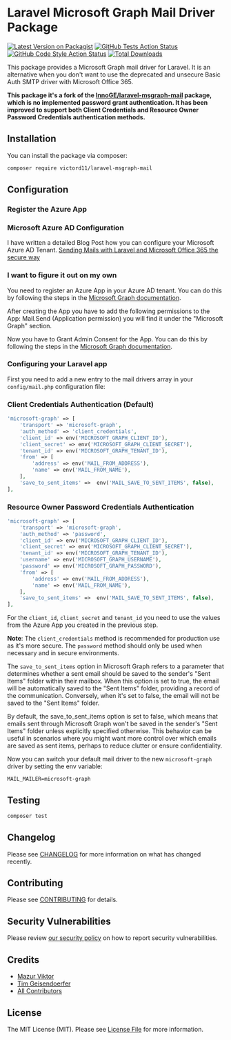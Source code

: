 # Laravel Microsoft Graph Mail Driver Package

[![Latest Version on Packagist](https://img.shields.io/packagist/v/victord11/laravel-msgraph-mail.svg?style=flat-square)](https://packagist.org/packages/victord11/laravel-msgraph-mail)
[![GitHub Tests Action Status](https://img.shields.io/github/actions/workflow/status/victord11/laravel-msgraph-mail/run-tests.yml?branch=main&label=tests&style=flat-square)](https://github.com/victord11/laravel-msgraph-mail/actions?query=workflow%3Arun-tests+branch%3Amain)
[![GitHub Code Style Action Status](https://img.shields.io/github/actions/workflow/status/victord11/laravel-msgraph-mail/fix-php-code-style-issues.yml?branch=main&label=code%20style&style=flat-square)](https://github.com/victord11/laravel-msgraph-mail/actions?query=workflow%3A"Fix+PHP+code+style+issues"+branch%3Amain)
[![Total Downloads](https://img.shields.io/packagist/dt/victord11/laravel-msgraph-mail.svg?style=flat-square)](https://packagist.org/packages/victord11/laravel-msgraph-mail)

This package provides a Microsoft Graph mail driver for Laravel. It is an alternative when you don't want to use the
deprecated and unsecure Basic Auth SMTP driver with Microsoft Office 365.

**This package it's a fork of the [InnoGE/laravel-msgraph-mail]() package, which is no implemented password grant authentication. It has been improved to support both Client Credentials and Resource Owner Password Credentials authentication methods.**
## Installation

You can install the package via composer:

```bash
composer require victord11/laravel-msgraph-mail
```

## Configuration

### Register the Azure App

### Microsoft Azure AD Configuration

I have written a detailed Blog Post how you can configure your Microsoft Azure AD Tenant. [Sending Mails with Laravel and Microsoft Office 365 the secure way](https://geisi.dev/blog/getting-rid-of-deprecated-microsoft-office-365-smtp-mail-sending)

### I want to figure it out on my own

You need to register an Azure App in your Azure AD tenant. You can do this by following the steps in
the [Microsoft Graph documentation](https://docs.microsoft.com/en-us/graph/auth-register-app-v2).

After creating the App you have to add the following permissions to the App:
Mail.Send (Application permission) you will find it under the "Microsoft Graph" section.

Now you have to Grant Admin Consent for the App. You can do this by following the steps in
the [Microsoft Graph documentation](https://docs.microsoft.com/en-us/graph/auth-v2-service#3-get-administrator-consent).

### Configuring your Laravel app

First you need to add a new entry to the mail drivers array in your `config/mail.php` configuration file:

### Client Credentials Authentication (Default)

```php
'microsoft-graph' => [
    'transport' => 'microsoft-graph',
    'auth_method' => 'client_credentials',
    'client_id' => env('MICROSOFT_GRAPH_CLIENT_ID'),
    'client_secret' => env('MICROSOFT_GRAPH_CLIENT_SECRET'),
    'tenant_id' => env('MICROSOFT_GRAPH_TENANT_ID'),
    'from' => [
        'address' => env('MAIL_FROM_ADDRESS'),
        'name' => env('MAIL_FROM_NAME'),
    ],
    'save_to_sent_items' =>  env('MAIL_SAVE_TO_SENT_ITEMS', false),
],
```

### Resource Owner Password Credentials Authentication

```php
'microsoft-graph' => [
    'transport' => 'microsoft-graph',
    'auth_method' => 'password',
    'client_id' => env('MICROSOFT_GRAPH_CLIENT_ID'),
    'client_secret' => env('MICROSOFT_GRAPH_CLIENT_SECRET'),
    'tenant_id' => env('MICROSOFT_GRAPH_TENANT_ID'),
    'username' => env('MICROSOFT_GRAPH_USERNAME'),
    'password' => env('MICROSOFT_GRAPH_PASSWORD'),
    'from' => [
        'address' => env('MAIL_FROM_ADDRESS'),
        'name' => env('MAIL_FROM_NAME'),
    ],
    'save_to_sent_items' =>  env('MAIL_SAVE_TO_SENT_ITEMS', false),
],
```

For the `client_id`, `client_secret` and `tenant_id` you need to use the values from the Azure App you created in the
previous step.

**Note**: The `client_credentials` method is recommended for production use as it's more secure. The `password` method should only be used when necessary and in secure environments.

The `save_to_sent_items` option in Microsoft Graph refers to a parameter that determines whether a sent email should be saved to the sender's "Sent Items" folder within their mailbox. When this option is set to true, the email will be automatically saved to the "Sent Items" folder, providing a record of the communication. Conversely, when it's set to false, the email will not be saved to the "Sent Items" folder.

By default, the save_to_sent_items option is set to false, which means that emails sent through Microsoft Graph won't be saved in the sender's "Sent Items" folder unless explicitly specified otherwise. This behavior can be useful in scenarios where you might want more control over which emails are saved as sent items, perhaps to reduce clutter or ensure confidentiality.

Now you can switch your default mail driver to the new `microsoft-graph` driver by setting the env variable:

```dotenv
MAIL_MAILER=microsoft-graph
```

## Testing

```bash
composer test
```

## Changelog

Please see [CHANGELOG](CHANGELOG.md) for more information on what has changed recently.

## Contributing

Please see [CONTRIBUTING](CONTRIBUTING.md) for details.

## Security Vulnerabilities

Please review [our security policy](../../security/policy) on how to report security vulnerabilities.

## Credits

-   [Mazur Viktor](https://github.com/VictoRD11)
-   [Tim Geisendoerfer](https://github.com/InnoGE)
-   [All Contributors](../../contributors)

## License

The MIT License (MIT). Please see [License File](LICENSE.md) for more information.
